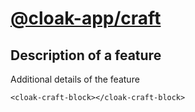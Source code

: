 # [@cloak-app/craft](https://github.com/BKWLD/cloak-craft)

## Description of a feature

Additional details of the feature

<cloak-craft-block></cloak-craft-block>


```vue
<cloak-craft-block></cloak-craft-block>
```

